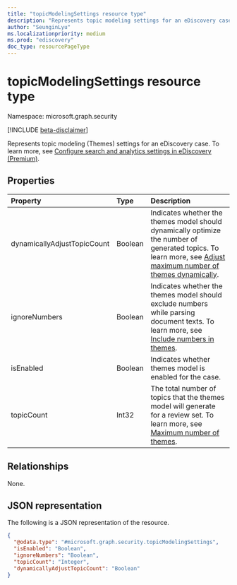 ```yaml
---
title: "topicModelingSettings resource type"
description: "Represents topic modeling settings for an eDiscovery case"
author: "SeunginLyu"
ms.localizationpriority: medium
ms.prod: "ediscovery"
doc_type: resourcePageType
---
```


# topicModelingSettings resource type

Namespace: microsoft.graph.security

[!INCLUDE [beta-disclaimer](../../includes/beta-disclaimer.md)]

Represents topic modeling (Themes) settings for an eDiscovery case. To learn more, see [Configure search and analytics settings in eDiscovery (Premium)](/microsoft-365/compliance/configure-search-and-analytics-settings-in-advanced-ediscovery).


## Properties
|Property|Type|Description|
|:---|:---|:---|
|dynamicallyAdjustTopicCount|Boolean|Indicates whether the themes model should dynamically optimize the number of generated topics. To learn more, see [Adjust maximum number of themes dynamically](/microsoft-365/compliance/configure-search-and-analytics-settings-in-advanced-ediscovery#themes).|
|ignoreNumbers|Boolean|Indicates whether the themes model should exclude numbers while parsing document texts. To learn more, see [Include numbers in themes](/microsoft-365/compliance/configure-search-and-analytics-settings-in-advanced-ediscovery#themes).|
|isEnabled|Boolean|Indicates whether themes model is enabled for the case.|
|topicCount|Int32|The total number of topics that the themes model will generate for a review set. To learn more, see [Maximum number of themes](/microsoft-365/compliance/configure-search-and-analytics-settings-in-advanced-ediscovery#themes).|

## Relationships
None.

## JSON representation
The following is a JSON representation of the resource.
<!-- {
  "blockType": "resource",
  "@odata.type": "microsoft.graph.security.topicModelingSettings"
}
-->
``` json
{
  "@odata.type": "#microsoft.graph.security.topicModelingSettings",
  "isEnabled": "Boolean",
  "ignoreNumbers": "Boolean",
  "topicCount": "Integer",
  "dynamicallyAdjustTopicCount": "Boolean"
}
```

